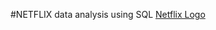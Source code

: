 #NETFLIX data analysis using SQL
[Netflix Logo](https://github.com/taushifidr/Netflix_sql_project/blob/main/logo.png) 
